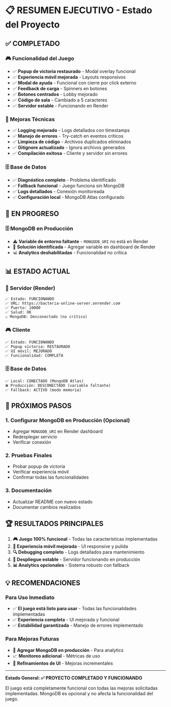 # 📋 RESUMEN EJECUTIVO - Estado del Proyecto

## ✅ COMPLETADO

### 🎮 Funcionalidad del Juego
- ✅ **Popup de victoria restaurado** - Modal overlay funcional
- ✅ **Experiencia móvil mejorada** - Layouts responsivos
- ✅ **Modal de ayuda** - Funcional con cierre por click externo
- ✅ **Feedback de carga** - Spinners en botones
- ✅ **Botones centrados** - Lobby mejorado
- ✅ **Código de sala** - Cambiado a 5 caracteres
- ✅ **Servidor estable** - Funcionando en Render

### 🔧 Mejoras Técnicas
- ✅ **Logging mejorado** - Logs detallados con timestamps
- ✅ **Manejo de errores** - Try-catch en eventos críticos
- ✅ **Limpieza de código** - Archivos duplicados eliminados
- ✅ **Gitignore actualizado** - Ignora archivos generados
- ✅ **Compilación exitosa** - Cliente y servidor sin errores

### 🗄️ Base de Datos
- ✅ **Diagnóstico completo** - Problema identificado
- ✅ **Fallback funcional** - Juego funciona sin MongoDB
- ✅ **Logs detallados** - Conexión monitoreada
- ✅ **Configuración local** - MongoDB Atlas configurado

## 🔄 EN PROGRESO

### 🗄️ MongoDB en Producción
- ⚠️ **Variable de entorno faltante** - `MONGODB_URI` no está en Render
- 🎯 **Solución identificada** - Agregar variable en dashboard de Render
- 📊 **Analytics deshabilitadas** - Funcionalidad no crítica

## 📊 ESTADO ACTUAL

### 🚀 Servidor (Render)
```
✅ Estado: FUNCIONANDO
✅ URL: https://bacteria-online-server.onrender.com
✅ Puerto: 10000
✅ Salud: OK
⚠️ MongoDB: Desconectado (no crítico)
```

### 🎮 Cliente
```
✅ Estado: FUNCIONANDO
✅ Popup victoria: RESTAURADO
✅ UI móvil: MEJORADO
✅ Funcionalidad: COMPLETA
```

### 🗄️ Base de Datos
```
✅ Local: CONECTADO (MongoDB Atlas)
❌ Producción: DESCONECTADO (variable faltante)
✅ Fallback: ACTIVO (modo memoria)
```

## 🎯 PRÓXIMOS PASOS

### 1. Configurar MongoDB en Producción (Opcional)
- Agregar `MONGODB_URI` en Render dashboard
- Redesplegar servicio
- Verificar conexión

### 2. Pruebas Finales
- Probar popup de victoria
- Verificar experiencia móvil
- Confirmar todas las funcionalidades

### 3. Documentación
- Actualizar README con nuevo estado
- Documentar cambios realizados

## 🏆 RESULTADOS PRINCIPALES

1. **🎮 Juego 100% funcional** - Todas las características implementadas
2. **📱 Experiencia móvil mejorada** - UI responsive y pulida
3. **🔍 Debugging completo** - Logs detallados para mantenimiento
4. **🚀 Despliegue estable** - Servidor funcionando en producción
5. **📊 Analytics opcionales** - Sistema robusto con fallback

## 💡 RECOMENDACIONES

### Para Uso Inmediato
- ✅ **El juego está listo para usar** - Todas las funcionalidades implementadas
- ✅ **Experiencia completa** - UI mejorada y funcional
- ✅ **Estabilidad garantizada** - Manejo de errores implementado

### Para Mejoras Futuras
- 🔄 **Agregar MongoDB en producción** - Para analytics
- 📈 **Monitoreo adicional** - Métricas de uso
- 🎨 **Refinamientos de UI** - Mejoras incrementales

---

**Estado General: ✅ PROYECTO COMPLETADO Y FUNCIONANDO**

El juego está completamente funcional con todas las mejoras solicitadas implementadas. MongoDB es opcional y no afecta la funcionalidad del juego.
